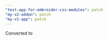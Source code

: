 ```yaml
---
"test-app-for-embroider-css-modules": patch
"my-v2-addon": patch
"my-v1-app": patch
---
```


Converted to <template> tag
